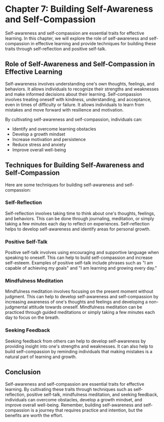 Chapter 7: Building Self-Awareness and Self-Compassion
======================================================

Self-awareness and self-compassion are essential traits for effective learning. In this chapter, we will explore the role of self-awareness and self-compassion in effective learning and provide techniques for building these traits through self-reflection and positive self-talk.

Role of Self-Awareness and Self-Compassion in Effective Learning
----------------------------------------------------------------

Self-awareness involves understanding one's own thoughts, feelings, and behaviors. It allows individuals to recognize their strengths and weaknesses and make informed decisions about their learning. Self-compassion involves treating oneself with kindness, understanding, and acceptance, even in times of difficulty or failure. It allows individuals to learn from mistakes and move forward with resilience and motivation.

By cultivating self-awareness and self-compassion, individuals can:

* Identify and overcome learning obstacles
* Develop a growth mindset
* Increase motivation and persistence
* Reduce stress and anxiety
* Improve overall well-being

Techniques for Building Self-Awareness and Self-Compassion
----------------------------------------------------------

Here are some techniques for building self-awareness and self-compassion:

### Self-Reflection

Self-reflection involves taking time to think about one's thoughts, feelings, and behaviors. This can be done through journaling, meditation, or simply taking a few minutes each day to reflect on experiences. Self-reflection helps to develop self-awareness and identify areas for personal growth.

### Positive Self-Talk

Positive self-talk involves using encouraging and supportive language when speaking to oneself. This can help to build self-compassion and increase self-esteem. Examples of positive self-talk include phrases such as "I am capable of achieving my goals" and "I am learning and growing every day."

### Mindfulness Meditation

Mindfulness meditation involves focusing on the present moment without judgment. This can help to develop self-awareness and self-compassion by increasing awareness of one's thoughts and feelings and developing a non-judgmental attitude towards oneself. Mindfulness meditation can be practiced through guided meditations or simply taking a few minutes each day to focus on the breath.

### Seeking Feedback

Seeking feedback from others can help to develop self-awareness by providing insight into one's strengths and weaknesses. It can also help to build self-compassion by reminding individuals that making mistakes is a natural part of learning and growth.

Conclusion
----------

Self-awareness and self-compassion are essential traits for effective learning. By cultivating these traits through techniques such as self-reflection, positive self-talk, mindfulness meditation, and seeking feedback, individuals can overcome obstacles, develop a growth mindset, and improve overall well-being. Remember, building self-awareness and self-compassion is a journey that requires practice and intention, but the benefits are worth the effort.
